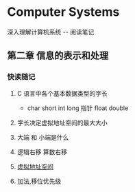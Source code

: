 # Computer Systems

深入理解计算机系统 --  阅读笔记

## 第二章 信息的表示和处理

### 快读随记

1. C 语言中各个基本数据类型的字长

	- char short int long 指针 float double

2. 字长决定虚拟地址空间的最大大小

3. 大端 和 小端是什么
4. 逻辑右移 算数右移 
5. [虚拟地址空间](http://blog.csdn.net/chenchong_219/article/details/30833681)
6. 加法,移位优先级





